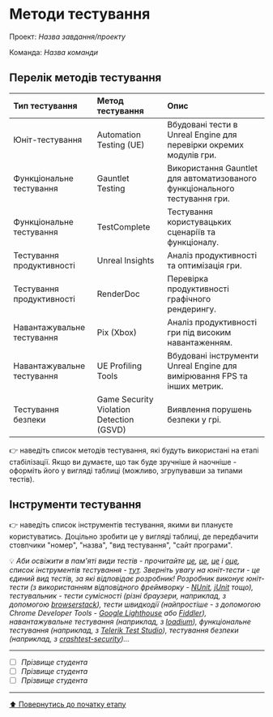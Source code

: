 # Методи тестування

Проект: *Назва завдання/проекту*

Команда: *Назва команди*

## Перелік методів тестування 

| Тип тестування             | Метод тестування                         | Опис                                                                       |
|:---------------------------|:-----------------------------------------|:---------------------------------------------------------------------------|
| Юніт-тестування            | Automation Testing (UE)                  | Вбудовані тести в Unreal Engine для перевірки окремих модулів гри.         |
| Функціональне тестування   | Gauntlet Testing                         | Використання Gauntlet для автоматизованого функціонального тестування гри. |
| Функціональне тестування   | TestComplete                             | Тестування користувацьких сценаріїв та функціоналу.                        |
| Тестування продуктивності  | Unreal Insights                          | Аналіз продуктивності та оптимізація гри.                                  |
| Тестування продуктивності  | RenderDoc                                | Перевірка продуктивності графічного рендерингу.                            |
| Навантажувальне тестування | Pix (Xbox)                               | Аналіз продуктивності гри під високим навантаженням.                       |
| Навантажувальне тестування | UE Profiling Tools                       | Вбудовані інструменти Unreal Engine для вимірювання FPS та інших метрик.   |
| Тестування безпеки         | Game Security Violation Detection (GSVD) | Виявлення порушень безпеки у грі.                                          |


:point_right: наведіть список методів тестування, які будуть використані на етапі стабілізації. Якщо ви думаєте, що так буде зручніше й наочніше - оформіть його у вигляді таблиці (можливо, згрупувавши за типами тестів).

## Інструменти тестування

:point_right: наведіть список інструментів тестування, якими ви плануєте користуватись. Доцільно зробити це у вигляді таблиці, де передбачити стовпчики "номер", "назва", "вид тестування", "сайт програми".

:bulb: *Аби освіжити в пам'яті *види тестів* - прочитайте [це](https://qagroup.com.ua/publications/vydy-testuvannya-ta-vidminnosti-mizh-nymy/), [це](https://sqa.lviv.ua/yaki-ye-typy-testuvannya), [це](https://uk.wikipedia.org/wiki/%D0%A2%D0%B5%D1%81%D1%82%D1%83%D0%B2%D0%B0%D0%BD%D0%BD%D1%8F_%D0%BF%D1%80%D0%BE%D0%B3%D1%80%D0%B0%D0%BC%D0%BD%D0%BE%D0%B3%D0%BE_%D0%B7%D0%B0%D0%B1%D0%B5%D0%B7%D0%BF%D0%B5%D1%87%D0%B5%D0%BD%D0%BD%D1%8F) і [оце](https://www.softwaretestinghelp.com/types-of-software-testing/), cписок *інструментів тестування* - [тут](https://www.guru99.com/testing-tools.html). Зверніть увагу на *юніт-тести* - це єдиний вид тестів, за які відповідає розробник! Розробник виконує юніт-тести (з використанням відповідного фреймворку - [NUnit](https://nunit.org/), [jUnit](https://junit.org/junit5/) тощо), тестувальник - тести сумісності (різні браузери, наприклад, з  допомогою [browserstack](https://www.browserstack.com/)), тести швидкодії (найпростіше - з допомогою Chrome Developer Tools - [Google Lighthouse](https://developers.google.com/web/tools/lighthouse) або [Fiddler](https://www.telerik.com/fiddler)), навантажувальне тестування (наприклад, з [loadium](https://loadium.com/)), функціональне тестування (наприклад, з [Telerik Test Studio](https://www.telerik.com/teststudio)), тестування безпеки (наприклад, з [crashtest-security](https://crashtest-security.com/))...*

---

- [ ] *Прізвище студента*
- [ ] *Прізвище студента*
- [ ] *Прізвище студента*

---
[:arrow_up: Повернутись до початку етапу](/docs/2.Planning/README.md)
